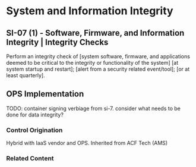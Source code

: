 # System and Information Integrity
## SI-07 (1) - Software, Firmware, and Information Integrity | Integrity Checks

Perform an integrity check of [system software, firmware, and applications deemed to be critical to the integrity or functionality of the system] [at system startup and restart]; [alert from a security related event/tool]; [or at least quarterly].

## OPS Implementation

TODO: container signing verbiage from si-7. consider what needs to be done for data integrity?

### Control Origination

Hybrid with IaaS vendor and OPS. Inherited from ACF Tech (AMS)

### Related Content
